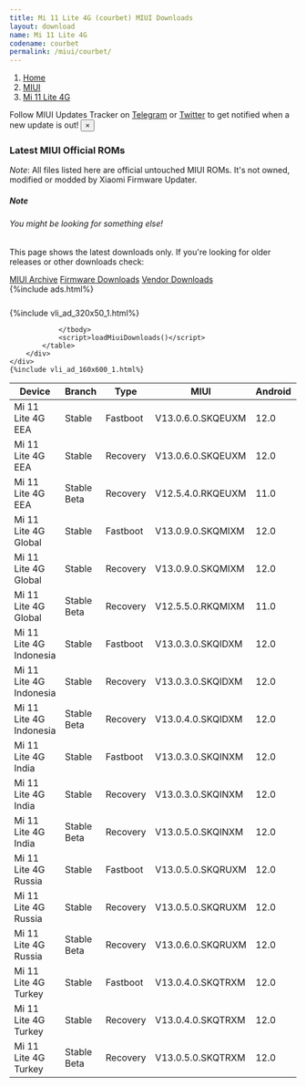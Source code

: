 ```yaml
---
title: Mi 11 Lite 4G (courbet) MIUI Downloads
layout: download
name: Mi 11 Lite 4G
codename: courbet
permalink: /miui/courbet/
---
```

<nav aria-label="breadcrumb">
    <ol class="breadcrumb">
        <li class="breadcrumb-item"><a href="/">Home</a></li>
        <li class="breadcrumb-item"><a href="/miui/">MIUI</a></li>
        <li class="breadcrumb-item active" aria-current="page"><a href="/miui/courbet/">Mi 11 Lite 4G</a></li>
    </ol>
</nav>
<div class="alert alert-primary alert-dismissible fade show" role="alert">
    Follow MIUI Updates Tracker on <a href="https://t.me/MIUIUpdatesTracker" class="alert-link">Telegram</a>
     or <a href="https://twitter.com/MiFwUpdater" class="alert-link">Twitter</a> to get notified when a new update is out!
    <button type="button" class="close" data-dismiss="alert" aria-label="Close">
        <span aria-hidden="true">&times;</span>
    </button>
</div>

### Latest MIUI Official ROMs
*Note*: All files listed here are official untouched MIUI ROMs. It's not owned, modified or modded by Xiaomi Firmware Updater.
<div class="card">
  <div class="card-body">
    <h5 class="card-title">Note</h5>
    <h6 class="card-subtitle mb-2 text-muted">You might be looking for something else!</h6>
    <p class="card-text">This page shows the latest downloads only.
     If you're looking for older releases or other downloads check:</p>
    <a href="/archive/miui/courbet/" class="card-link">MIUI Archive</a>
    <a href="/firmware/courbet/" class="card-link">Firmware Downloads</a>
    <a href="/vendor/courbet/" class="card-link">Vendor Downloads</a>
  </div>
</div>
{%include ads.html%}
<div class="row justify-content-center">
    <div class="col-10">
        <div class="table-responsive-md" style="margin-top: 25px;">
            {%include vli_ad_320x50_1.html%}
            <table id="miui" class="display dt-responsive nowrap compact table table-striped table-hover table-sm">
                <thead class="thead-dark">
                    <tr>
                        <th data-ref="device">Device</th>
                        <th data-ref="branch">Branch</th>
                        <th data-ref="type">Type</th>
                        <th data-ref="miui">MIUI</th>
                        <th data-ref="android">Android</th>
                        <th data-ref="size">Size</th>
                        <th data-ref="size">Date</th>
                        <th data-ref="link">Link</th>
                    </tr>
                </thead>
                <tbody>
                <tr><td>Mi 11 Lite 4G EEA</td><td>Stable</td><td>Fastboot</td><td>V13.0.6.0.SKQEUXM</td><td>12.0</td><td>5.4 GB</td><td>2022-09-07</td><td><a href="/miui/courbet/stable/V13.0.6.0.SKQEUXM/">Download</a></td></tr>
<tr><td>Mi 11 Lite 4G EEA</td><td>Stable</td><td>Recovery</td><td>V13.0.6.0.SKQEUXM</td><td>12.0</td><td>3.2 GB</td><td>2022-09-14</td><td><a href="/miui/courbet/stable/V13.0.6.0.SKQEUXM/">Download</a></td></tr>
<tr><td>Mi 11 Lite 4G EEA</td><td>Stable Beta</td><td>Recovery</td><td>V12.5.4.0.RKQEUXM</td><td>11.0</td><td>3.0 GB</td><td>2021-09-01</td><td><a href="/miui/courbet/stable beta/V12.5.4.0.RKQEUXM/">Download</a></td></tr>
<tr><td>Mi 11 Lite 4G Global</td><td>Stable</td><td>Fastboot</td><td>V13.0.9.0.SKQMIXM</td><td>12.0</td><td>5.3 GB</td><td>2022-08-31</td><td><a href="/miui/courbet/stable/V13.0.9.0.SKQMIXM/">Download</a></td></tr>
<tr><td>Mi 11 Lite 4G Global</td><td>Stable</td><td>Recovery</td><td>V13.0.9.0.SKQMIXM</td><td>12.0</td><td>3.2 GB</td><td>2022-09-07</td><td><a href="/miui/courbet/stable/V13.0.9.0.SKQMIXM/">Download</a></td></tr>
<tr><td>Mi 11 Lite 4G Global</td><td>Stable Beta</td><td>Recovery</td><td>V12.5.5.0.RKQMIXM</td><td>11.0</td><td>2.9 GB</td><td>2021-09-01</td><td><a href="/miui/courbet/stable beta/V12.5.5.0.RKQMIXM/">Download</a></td></tr>
<tr><td>Mi 11 Lite 4G Indonesia</td><td>Stable</td><td>Fastboot</td><td>V13.0.3.0.SKQIDXM</td><td>12.0</td><td>4.8 GB</td><td>2022-06-02</td><td><a href="/miui/courbet/stable/V13.0.3.0.SKQIDXM/">Download</a></td></tr>
<tr><td>Mi 11 Lite 4G Indonesia</td><td>Stable</td><td>Recovery</td><td>V13.0.3.0.SKQIDXM</td><td>12.0</td><td>3.2 GB</td><td>2022-06-10</td><td><a href="/miui/courbet/stable/V13.0.3.0.SKQIDXM/">Download</a></td></tr>
<tr><td>Mi 11 Lite 4G Indonesia</td><td>Stable Beta</td><td>Recovery</td><td>V13.0.4.0.SKQIDXM</td><td>12.0</td><td>3.2 GB</td><td>2022-09-09</td><td><a href="/miui/courbet/stable beta/V13.0.4.0.SKQIDXM/">Download</a></td></tr>
<tr><td>Mi 11 Lite 4G India</td><td>Stable</td><td>Fastboot</td><td>V13.0.3.0.SKQINXM</td><td>12.0</td><td>3.9 GB</td><td>2022-05-18</td><td><a href="/miui/courbet/stable/V13.0.3.0.SKQINXM/">Download</a></td></tr>
<tr><td>Mi 11 Lite 4G India</td><td>Stable</td><td>Recovery</td><td>V13.0.3.0.SKQINXM</td><td>12.0</td><td>3.1 GB</td><td>2022-05-31</td><td><a href="/miui/courbet/stable/V13.0.3.0.SKQINXM/">Download</a></td></tr>
<tr><td>Mi 11 Lite 4G India</td><td>Stable Beta</td><td>Recovery</td><td>V13.0.5.0.SKQINXM</td><td>12.0</td><td>3.1 GB</td><td>2022-08-03</td><td><a href="/miui/courbet/stable beta/V13.0.5.0.SKQINXM/">Download</a></td></tr>
<tr><td>Mi 11 Lite 4G Russia</td><td>Stable</td><td>Fastboot</td><td>V13.0.5.0.SKQRUXM</td><td>12.0</td><td>4.9 GB</td><td>2022-07-04</td><td><a href="/miui/courbet/stable/V13.0.5.0.SKQRUXM/">Download</a></td></tr>
<tr><td>Mi 11 Lite 4G Russia</td><td>Stable</td><td>Recovery</td><td>V13.0.5.0.SKQRUXM</td><td>12.0</td><td>3.2 GB</td><td>2022-07-09</td><td><a href="/miui/courbet/stable/V13.0.5.0.SKQRUXM/">Download</a></td></tr>
<tr><td>Mi 11 Lite 4G Russia</td><td>Stable Beta</td><td>Recovery</td><td>V13.0.6.0.SKQRUXM</td><td>12.0</td><td>3.2 GB</td><td>2022-10-10</td><td><a href="/miui/courbet/stable beta/V13.0.6.0.SKQRUXM/">Download</a></td></tr>
<tr><td>Mi 11 Lite 4G Turkey</td><td>Stable</td><td>Fastboot</td><td>V13.0.4.0.SKQTRXM</td><td>12.0</td><td>4.8 GB</td><td>2022-05-18</td><td><a href="/miui/courbet/stable/V13.0.4.0.SKQTRXM/">Download</a></td></tr>
<tr><td>Mi 11 Lite 4G Turkey</td><td>Stable</td><td>Recovery</td><td>V13.0.4.0.SKQTRXM</td><td>12.0</td><td>3.2 GB</td><td>2022-05-26</td><td><a href="/miui/courbet/stable/V13.0.4.0.SKQTRXM/">Download</a></td></tr>
<tr><td>Mi 11 Lite 4G Turkey</td><td>Stable Beta</td><td>Recovery</td><td>V13.0.5.0.SKQTRXM</td><td>12.0</td><td>3.2 GB</td><td>2022-08-16</td><td><a href="/miui/courbet/stable beta/V13.0.5.0.SKQTRXM/">Download</a></td></tr>

                </tbody>
                <script>loadMiuiDownloads()</script>
            </table>
        </div>
    </div>
    {%include vli_ad_160x600_1.html%}
</div>
